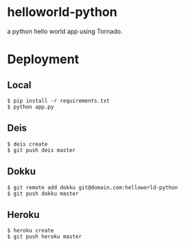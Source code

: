 helloworld-python
=================

a python hello world app using Tornado.

# Deployment

## Local

    $ pip install -r requirements.txt
    $ python app.py

## Deis

    $ deis create
    $ git push deis master

## Dokku

    $ git remote add dokku git@domain.com:helloworld-python
    $ git push dokku master

## Heroku

    $ heroku create
    $ git push heroku master
